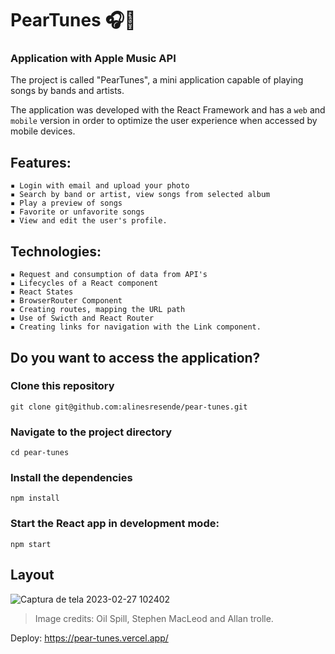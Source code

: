 # PearTunes 🎧🍐

### Application with Apple Music API

The project is called "PearTunes", a mini application capable of playing songs by bands and artists.

The application was developed with the React Framework and has a ``web`` and ``mobile`` version in order to optimize the user experience when accessed by mobile devices.

## Features:

```
▪️ Login with email and upload your photo
▪️ Search by band or artist, view songs from selected album
▪️ Play a preview of songs
▪️ Favorite or unfavorite songs
▪️ View and edit the user's profile.
```

## Technologies:

```
▪️ Request and consumption of data from API's
▪️ Lifecycles of a React component
▪️ React States 
▪️ BrowserRouter Component
▪️ Creating routes, mapping the URL path
▪️ Use of Swicth and React Router
▪️ Creating links for navigation with the Link component.
```

## Do you want to access the application?

### Clone this repository

```
git clone git@github.com:alinesresende/pear-tunes.git
```

### Navigate to the project directory

```
cd pear-tunes
```

### Install the dependencies

```
npm install
```

### Start the React app in development mode:

```
npm start
```

## Layout

![Captura de tela 2023-02-27 102402](https://user-images.githubusercontent.com/115574024/221586031-8467c15d-71ed-45d7-a2a0-b612cee756aa.png)

> Image credits: Oil Spill, Stephen MacLeod and Allan trolle.

Deploy: https://pear-tunes.vercel.app/




